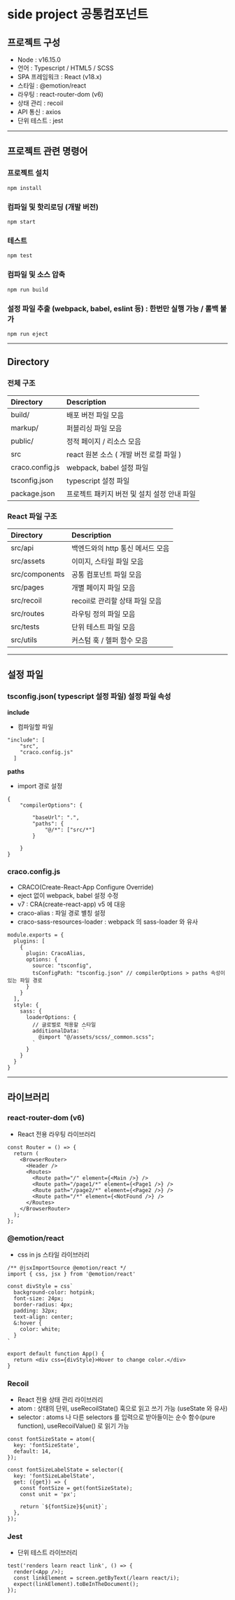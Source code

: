 # side project 공통컴포넌트 

## 프로젝트 구성
- Node : v16.15.0
- 언어 : Typescript / HTML5 / SCSS
- SPA 프레임워크 : React (v18.x)
- 스타일 : @emotion/react
- 라우팅 : react-router-dom (v6)
- 상태 관리 : recoil
- API 통신 : axios
- 단위 테스트 : jest

------------------

## 프로젝트 관련 명령어

### 프로젝트 설치
```
npm install
```

### 컴파일 및 핫리로딩 (개발 버전)
```
npm start
```

### 테스트
```
npm test
```

### 컴파일 및 소스 압축
```
npm run build
```

### 설정 파일 추출 (webpack, babel, eslint 등) : 한번만 실행 가능 / 롤백 불가
```
npm run eject
```

------------------

## Directory

### 전체 구조
| Directory       | Description                 |
|:----------------|:----------------------------|
| build/          | 배포 버전 파일 모음                 |
| markup/         | 퍼블리싱 파일 모음                  |
| public/         | 정적 페이지 / 리소스 모음             |
| src             | react 원본 소스 ( 개발 버전 로컬 파일 ) |
| craco.config.js | webpack, babel 설정 파일        |
| tsconfig.json   | typescript 설정 파일            |
| package.json    | 프로젝트 패키지 버전 및 설치 설정 안내 파일   |

### React 파일 구조
| Directory      | Description          |
|:---------------|:---------------------|
| src/api        | 백엔드와의 http 통신 메서드 모음 |
| src/assets     | 이미지, 스타일 파일 모음       |
| src/components | 공통 컴포넌트 파일 모음        |
| src/pages      | 개별 페이지 파일 모음         |
| src/recoil     | recoil로 관리할 상태 파일 모음 |
| src/routes     | 라우팅 정의 파일 모음         |
| src/tests      | 단위 테스트 파일 모음         |
| src/utils      | 커스텀 훅 / 헬퍼 함수 모음     |

------------------

## 설정 파일

### tsconfig.json( typescript 설정 파일) 설정 파일 속성

**include**
- 컴파일할 파일

```
"include": [
    "src",
    "craco.config.js"
  ]
```

**paths**
- import 경로 설정

```
{
    "compilerOptions": {
        
        "baseUrl": ".",
        "paths": {
            "@/*": ["src/*"]
        }
        
    }
}
```

### craco.config.js
- CRACO(Create-React-App Configure Override)
- eject 없이 webpack, babel 설정 수정
- v7 : CRA(create-react-app) v5 에 대응
- craco-alias : 파일 경로 별칭 설정
- craco-sass-resources-loader : webpack 의 sass-loader 와 유사

```
module.exports = {
  plugins: [
    {
      plugin: CracoAlias,
      options: {
        source: "tsconfig",
        tsConfigPath: "tsconfig.json" // compilerOptions > paths 속성이 있는 파일 경로
      }
    }
  ],
  style: {
    sass: {
      loaderOptions: {
        // 글로벌로 적용할 스타일
        additionalData: `
          @import "@/assets/scss/_common.scss";
        `
      }
    }
  }
}
```
------------------

## 라이브러리

### react-router-dom (v6)
- React 전용 라우팅 라이브러리

```
const Router = () => {
  return (
    <BrowserRouter>
      <Header />
      <Routes>
        <Route path="/" element={<Main />} />
        <Route path="/page1/*" element={<Page1 />} />
        <Route path="/page2/*" element={<Page2 />} />
        <Route path="/*" element={<NotFound />} />
      </Routes>
    </BrowserRouter>
  );
};
```

### @emotion/react
- css in js 스타일 라이브러리

```
/** @jsxImportSource @emotion/react */
import { css, jsx } from '@emotion/react'

const divStyle = css`
  background-color: hotpink;
  font-size: 24px;
  border-radius: 4px;
  padding: 32px;
  text-align: center;
  &:hover {
    color: white;
  }
`

export default function App() {
  return <div css={divStyle}>Hover to change color.</div>
}
```

### Recoil
- React 전용 상태 관리 라이브러리
- atom : 상태의 단위, useRecoilState() 훅으로 읽고 쓰기 가능 (useState 와 유사)
- selector : atoms 나 다른 selectors 를 입력으로 받아들이는 순수 함수(pure function), useRecoilValue() 로 읽기 가능

```
const fontSizeState = atom({
  key: 'fontSizeState',
  default: 14,
});

const fontSizeLabelState = selector({
  key: 'fontSizeLabelState',
  get: ({get}) => {
    const fontSize = get(fontSizeState);
    const unit = 'px';

    return `${fontSize}${unit}`;
  },
});
```

### Jest
- 단위 테스트 라이브러리

```
test('renders learn react link', () => {
  render(<App />);
  const linkElement = screen.getByText(/learn react/i);
  expect(linkElement).toBeInTheDocument();
});
```
